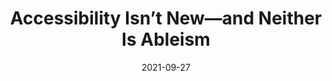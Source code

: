 ---
date: 2021-09-27
publisher: mawconsultngllc
tags:
  - accessibility
  - meta
target_url: https://mawconsultingllc.com/2021/09/27/accessibility-isnt-new-and-neither-is-ableism/
title: Accessibility Isn’t New—and Neither Is Ableism
---